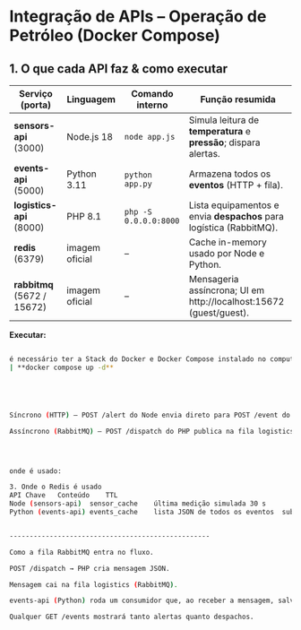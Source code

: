 # Integração de APIs – Operação de Petróleo (Docker Compose)

## 1. O que cada API faz & como executar
| Serviço (porta) | Linguagem | Comando interno | Função resumida |
|-----------------|-----------|-----------------|-----------------|
| **sensors-api** (3000) | Node.js 18 | `node app.js` | Simula leitura de **temperatura** e **pressão**; dispara alertas. |
| **events-api**  (5000) | Python 3.11 | `python app.py` | Armazena todos os **eventos** (HTTP + fila). |
| **logistics-api** (8000) | PHP 8.1 | `php -S 0.0.0.0:8000` | Lista equipamentos e envia **despachos** para logística (RabbitMQ). |
| **redis** (6379) | imagem oficial | – | Cache in-memory usado por Node e Python. |
| **rabbitmq** (5672 / 15672) | imagem oficial | – | Mensageria assíncrona; UI em http://localhost:15672 (guest/guest). |

**Executar:**  
```bash

é necessário ter a Stack do Docker e Docker Compose instalado no computador. Acessar o diretório e rodar:
| **docker compose up -d**          





Síncrono (HTTP) – POST /alert do Node envia direto para POST /event do Python.

Assíncrono (RabbitMQ) – POST /dispatch do PHP publica na fila logistics; Python consome em segundo plano e converte em evento # levanta tudo




onde é usado:

3. Onde o Redis é usado
API	Chave	Conteúdo	TTL
Node (sensors-api)	sensor_cache	última medição simulada	30 s
Python (events-api)	events_cache	lista JSON de todos os eventos	substituído a cada alteração


--------------------------------------------------

Como a fila RabbitMQ entra no fluxo.

POST /dispatch → PHP cria mensagem JSON.

Mensagem cai na fila logistics (RabbitMQ).

events-api (Python) roda um consumidor que, ao receber a mensagem, salva-a na lista de eventos.

Qualquer GET /events mostrará tanto alertas quanto despachos.